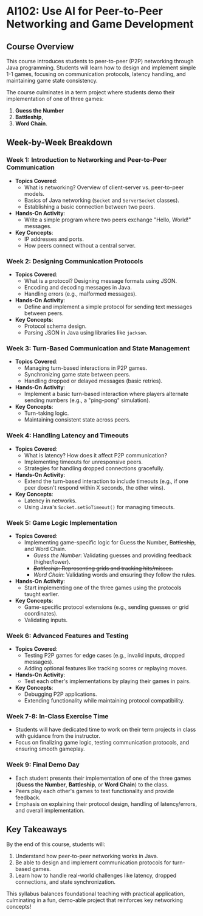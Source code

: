 # AI102: Use AI for Peer-to-Peer Networking and Game Development

## **Course Overview**
This course introduces students to peer-to-peer (P2P) networking through Java programming. Students will learn how to design and implement simple 1-1 games, focusing on communication protocols, latency handling, and maintaining game state consistency.

The course culminates in a term project where students demo their implementation of one of three games:
  1. **Guess the Number**
  2. **Battleship**,
  3. **Word Chain**.

## **Week-by-Week Breakdown**
### **Week 1: Introduction to Networking and Peer-to-Peer Communication**
- **Topics Covered**:
  - What is networking? Overview of client-server vs. peer-to-peer models.
  - Basics of Java networking (`Socket` and `ServerSocket` classes).
  - Establishing a basic connection between two peers.
- **Hands-On Activity**:
  - Write a simple program where two peers exchange "Hello, World!" messages.
- **Key Concepts**:
  - IP addresses and ports.
  - How peers connect without a central server.

### **Week 2: Designing Communication Protocols**
- **Topics Covered**:
  - What is a protocol? Designing message formats using JSON.
  - Encoding and decoding messages in Java.
  - Handling errors (e.g., malformed messages).
- **Hands-On Activity**:
  - Define and implement a simple protocol for sending text messages between peers.
- **Key Concepts**:
  - Protocol schema design.
  - Parsing JSON in Java using libraries like `jackson`.

### **Week 3: Turn-Based Communication and State Management**
- **Topics Covered**:
  - Managing turn-based interactions in P2P games.
  - Synchronizing game state between peers.
  - Handling dropped or delayed messages (basic retries).
- **Hands-On Activity**:
  - Implement a basic turn-based interaction where players alternate sending numbers (e.g., a "ping-pong" simulation).
- **Key Concepts**:
  - Turn-taking logic.
  - Maintaining consistent state across peers.

### **Week 4: Handling Latency and Timeouts**
- **Topics Covered**:
  - What is latency? How does it affect P2P communication?
  - Implementing timeouts for unresponsive peers.
  - Strategies for handling dropped connections gracefully.
- **Hands-On Activity**:
  - Extend the turn-based interaction to include timeouts (e.g., if one peer doesn't respond within X seconds, the other wins).
- **Key Concepts**:
  - Latency in networks.
  - Using Java's `Socket.setSoTimeout()` for managing timeouts.

### **Week 5: Game Logic Implementation**
- **Topics Covered**:
  - Implementing game-specific logic for Guess the Number, <strike>Battleship</strike>, and Word Chain.
    - *Guess the Number*: Validating guesses and providing feedback (higher/lower).
    - <strike>*Battleship*: Representing grids and tracking hits/misses.</strike>
    - *Word Chain*: Validating words and ensuring they follow the rules.
- **Hands-On Activity**:
  - Start implementing one of the three games using the protocols taught earlier.
- **Key Concepts**:
  - Game-specific protocol extensions (e.g., sending guesses or grid coordinates).
  - Validating inputs.

### **Week 6: Advanced Features and Testing**
- **Topics Covered**:
  - Testing P2P games for edge cases (e.g., invalid inputs, dropped messages).
  - Adding optional features like tracking scores or replaying moves.
- **Hands-On Activity**:
  - Test each other's implementations by playing their games in pairs.
- **Key Concepts**:
  - Debugging P2P applications.
  - Extending functionality while maintaining protocol compatibility.

### **Week 7-8: In-Class Exercise Time**
- Students will have dedicated time to work on their term projects in class with guidance from the instructor.
- Focus on finalizing game logic, testing communication protocols, and ensuring smooth gameplay.

### **Week 9: Final Demo Day**
- Each student presents their implementation of one of the three games (**Guess the Number**, **Battleship**, or **Word Chain**) to the class.
- Peers play each other's games to test functionality and provide feedback.
- Emphasis on explaining their protocol design, handling of latency/errors, and overall implementation.

## **Key Takeaways**
By the end of this course, students will:
  1. Understand how peer-to-peer networking works in Java.
  2. Be able to design and implement communication protocols for turn-based games.
  3. Learn how to handle real-world challenges like latency, dropped connections, and state synchronization.

This syllabus balances foundational teaching with practical application, culminating in a fun, demo-able project that reinforces key networking concepts!
